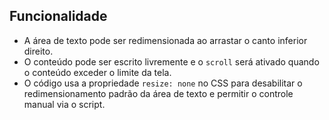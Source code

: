 ## Funcionalidade

- A área de texto pode ser redimensionada ao arrastar o canto inferior direito.
- O conteúdo pode ser escrito livremente e o `scroll` será ativado quando o conteúdo exceder o limite da tela.
- O código usa a propriedade `resize: none` no CSS para desabilitar o redimensionamento padrão da área de texto e permitir o controle manual via o script.
